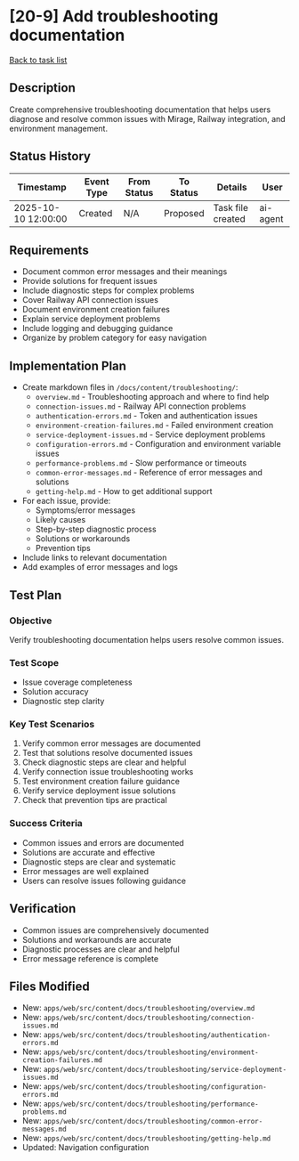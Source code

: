 # [20-9] Add troubleshooting documentation

[Back to task list](./tasks.md)

## Description
Create comprehensive troubleshooting documentation that helps users diagnose and resolve common issues with Mirage, Railway integration, and environment management.

## Status History
| Timestamp | Event Type | From Status | To Status | Details | User |
|-----------|------------|-------------|-----------|---------|------|
| 2025-10-10 12:00:00 | Created | N/A | Proposed | Task file created | ai-agent |

## Requirements
- Document common error messages and their meanings
- Provide solutions for frequent issues
- Include diagnostic steps for complex problems
- Cover Railway API connection issues
- Document environment creation failures
- Explain service deployment problems
- Include logging and debugging guidance
- Organize by problem category for easy navigation

## Implementation Plan
- Create markdown files in `/docs/content/troubleshooting/`:
  - `overview.md` - Troubleshooting approach and where to find help
  - `connection-issues.md` - Railway API connection problems
  - `authentication-errors.md` - Token and authentication issues
  - `environment-creation-failures.md` - Failed environment creation
  - `service-deployment-issues.md` - Service deployment problems
  - `configuration-errors.md` - Configuration and environment variable issues
  - `performance-problems.md` - Slow performance or timeouts
  - `common-error-messages.md` - Reference of error messages and solutions
  - `getting-help.md` - How to get additional support
- For each issue, provide:
  - Symptoms/error messages
  - Likely causes
  - Step-by-step diagnostic process
  - Solutions or workarounds
  - Prevention tips
- Include links to relevant documentation
- Add examples of error messages and logs

## Test Plan
### Objective
Verify troubleshooting documentation helps users resolve common issues.

### Test Scope
- Issue coverage completeness
- Solution accuracy
- Diagnostic step clarity

### Key Test Scenarios
1. Verify common error messages are documented
2. Test that solutions resolve documented issues
3. Check diagnostic steps are clear and helpful
4. Verify connection issue troubleshooting works
5. Test environment creation failure guidance
6. Verify service deployment issue solutions
7. Check that prevention tips are practical

### Success Criteria
- Common issues and errors are documented
- Solutions are accurate and effective
- Diagnostic steps are clear and systematic
- Error messages are well explained
- Users can resolve issues following guidance

## Verification
- Common issues are comprehensively documented
- Solutions and workarounds are accurate
- Diagnostic processes are clear and helpful
- Error message reference is complete

## Files Modified
- New: `apps/web/src/content/docs/troubleshooting/overview.md`
- New: `apps/web/src/content/docs/troubleshooting/connection-issues.md`
- New: `apps/web/src/content/docs/troubleshooting/authentication-errors.md`
- New: `apps/web/src/content/docs/troubleshooting/environment-creation-failures.md`
- New: `apps/web/src/content/docs/troubleshooting/service-deployment-issues.md`
- New: `apps/web/src/content/docs/troubleshooting/configuration-errors.md`
- New: `apps/web/src/content/docs/troubleshooting/performance-problems.md`
- New: `apps/web/src/content/docs/troubleshooting/common-error-messages.md`
- New: `apps/web/src/content/docs/troubleshooting/getting-help.md`
- Updated: Navigation configuration


